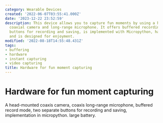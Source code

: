 ```yaml
---
category: Wearable Devices
created: '2022-06-07T03:55:41.000Z'
date: '2023-12-22 23:52:59'
description: This device allows you to capture fun moments by using a head-mounted
  coaxial camera and long-range microphone. It offers buffered recording mode, separate
  buttons for recording and saving, is implemented with Micropython, has a large battery,
  and is designed for enjoyment.
modified: '2022-08-18T14:55:48.431Z'
tags:
- buffering
- hardware
- instant capturing
- video capturing
title: Hardware for fun moment capturing
---
```


# Hardware for fun moment capturing

A head-mounted coaxis camera, coaxis long-range microphone, buffered record mode, two separate buttons for recording and saving, implementation in micropython. large battery.
